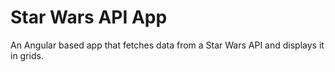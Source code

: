 # Star Wars API App
An Angular based app that fetches data from a Star Wars API and displays it in grids.